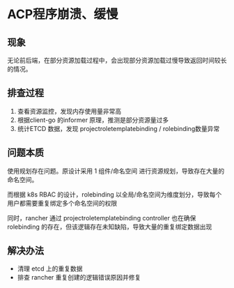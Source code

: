 # ACP程序崩溃、缓慢

## 现象

无论前后端，在部分资源加载过程中，会出现部分资源加载过慢导致返回时间较长的情况。

## 排查过程

1. 查看资源监控，发现内存使用量非常高
2. 根据client-go 的informer 原理，推测是部分资源量过多
3. 统计ETCD 数据，发现 projectroletemplatebinding / rolebinding数量异常

## 问题本质

使用规划存在问题。原设计采用 1 组件/命名空间 进行资源规划，导致存在大量的命名空间。

而根据 k8s RBAC 的设计，rolebinding 以全局/命名空间为维度划分，导致每个用户都需要重复绑定多个命名空间的权限

同时，rancher 通过 projectroletemplatebinding controller 也在确保 rolebinding 的存在，但该逻辑存在未知缺陷，导致大量的重复绑定数据出现

## 解决办法

- 清理 etcd 上的重复数据
- 排查 rancher 重复创建的逻辑错误原因并修复